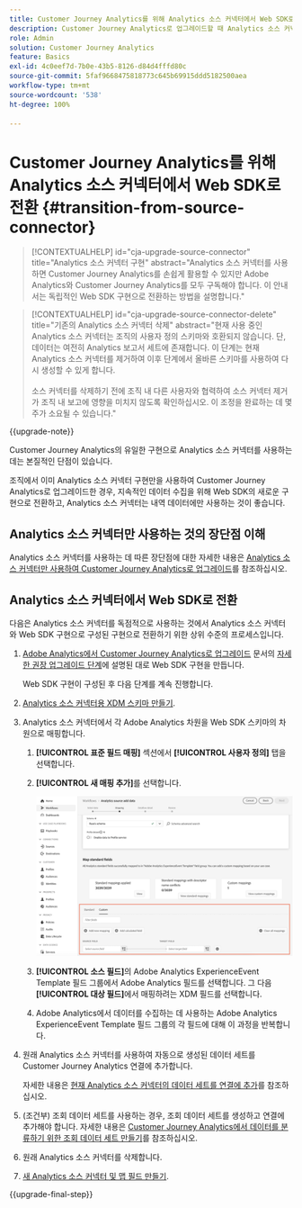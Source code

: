 ```yaml
---
title: Customer Journey Analytics를 위해 Analytics 소스 커넥터에서 Web SDK로 전환
description: Customer Journey Analytics로 업그레이드할 때 Analytics 소스 커넥터에서 Web SDK로 전환하는 방법 알아보기
role: Admin
solution: Customer Journey Analytics
feature: Basics
exl-id: 4c0eef7d-7b0e-43b5-8126-d84d4fffd80c
source-git-commit: 5faf9668475818773c645b69915ddd5182500aea
workflow-type: tm+mt
source-wordcount: '538'
ht-degree: 100%

---
```


# Customer Journey Analytics를 위해 Analytics 소스 커넥터에서 Web SDK로 전환 {#transition-from-source-connector}

<!-- markdownlint-disable MD034 -->

>[!CONTEXTUALHELP]
>id="cja-upgrade-source-connector"
>title="Analytics 소스 커넥터 구현"
>abstract="Analytics 소스 커넥터를 사용하면 Customer Journey Analytics를 손쉽게 활용할 수 있지만 Adobe Analytics와 Customer Journey Analytics를 모두 구독해야 합니다. 이 안내서는 독립적인 Web SDK 구현으로 전환하는 방법을 설명합니다."

<!-- markdownlint-enable MD034 -->

<!-- markdownlint-disable MD034 -->

>[!CONTEXTUALHELP]
>id="cja-upgrade-source-connector-delete"
>title="기존의 Analytics 소스 커넥터 삭제"
>abstract="현재 사용 중인 Analytics 소스 커넥터는 조직의 사용자 정의 스키마와 호환되지 않습니다. 단, 데이터는 여전히 Analytics 보고서 세트에 존재합니다. 이 단계는 현재 Analytics 소스 커넥터를 제거하여 이후 단계에서 올바른 스키마를 사용하여 다시 생성할 수 있게 합니다.<br><br>소스 커넥터를 삭제하기 전에 조직 내 다른 사용자와 협력하여 소스 커넥터 제거가 조직 내 보고에 영향을 미치지 않도록 확인하십시오. 이 조정을 완료하는 데 몇 주가 소요될 수 있습니다."

<!-- markdownlint-enable MD034 -->

{{upgrade-note}}

Customer Journey Analytics의 유일한 구현으로 Analytics 소스 커넥터를 사용하는 데는 본질적인 단점이 있습니다.

조직에서 이미 Analytics 소스 커넥터 구현만을 사용하여 Customer Journey Analytics로 업그레이드한 경우, 지속적인 데이터 수집을 위해 Web SDK의 새로운 구현으로 전환하고, Analytics 소스 커넥터는 내역 데이터에만 사용하는 것이 좋습니다.

## Analytics 소스 커넥터만 사용하는 것의 장단점 이해

Analytics 소스 커넥터를 사용하는 데 따른 장단점에 대한 자세한 내용은 [Analytics 소스 커넥터만 사용하여 Customer Journey Analytics로 업그레이드](/help/getting-started/cja-upgrade/cja-upgrade-alternative-source-connector.md)를 참조하십시오.

## Analytics 소스 커넥터에서 Web SDK로 전환

다음은 Analytics 소스 커넥터를 독점적으로 사용하는 것에서 Analytics 소스 커넥터와 Web SDK 구현으로 구성된 구현으로 전환하기 위한 상위 수준의 프로세스입니다.

1. [Adobe Analytics에서 Customer Journey Analytics로 업그레이드](/help/getting-started/cja-upgrade/cja-upgrade-recommendations.md) 문서의 [자세한 권장 업그레이드 단계](/help/getting-started/cja-upgrade/cja-upgrade-recommendations.md#detailed-recommended-upgrade-steps)에 설명된 대로 Web SDK 구현을 만듭니다.

   Web SDK 구현이 구성된 후 다음 단계를 계속 진행합니다.

1. [Analytics 소스 커넥터용 XDM 스키마 만들기](/help/getting-started/cja-upgrade/cja-upgrade-source-connector-schema.md).

1. Analytics 소스 커넥터에서 각 Adobe Analytics 차원을 Web SDK 스키마의 차원으로 매핑합니다.

   1. **[!UICONTROL 표준 필드 매핑]** 섹션에서 **[!UICONTROL 사용자 정의]** 탭을 선택합니다.

   1. **[!UICONTROL 새 매핑 추가]**&#x200B;를 선택합니다.

      ![스키마 필드 매핑](assets/schema-mapping.png)

   1. **[!UICONTROL 소스 필드]**&#x200B;의 Adobe Analytics ExperienceEvent Template 필드 그룹에서 Adobe Analytics 필드를 선택합니다. 그 다음 **[!UICONTROL 대상 필드]**&#x200B;에서 매핑하려는 XDM 필드를 선택합니다.

   1. Adobe Analytics에서 데이터를 수집하는 데 사용하는 Adobe Analytics ExperienceEvent Template 필드 그룹의 각 필드에 대해 이 과정을 반복합니다.

1. 원래 Analytics 소스 커넥터를 사용하여 자동으로 생성된 데이터 세트를 Customer Journey Analytics 연결에 추가합니다.

   자세한 내용은 [현재 Analytics 소스 커넥터의 데이터 세트를 연결에 추가](/help/getting-started/cja-upgrade/cja-upgrade-source-connector-dataset.md)를 참조하십시오.

1. (조건부) 조회 데이터 세트를 사용하는 경우, 조회 데이터 세트를 생성하고 연결에 추가해야 합니다. 자세한 내용은 [Customer Journey Analytics에서 데이터를 분류하기 위한 조회 데이터 세트 만들기](/help/getting-started/cja-upgrade/cja-upgrade-dataset-lookup.md)를 참조하십시오.

1. 원래 Analytics 소스 커넥터를 삭제합니다. <!-- need to add steps somewhere about how to do this -->

1. [새 Analytics 소스 커넥터 및 맵 필드 만들기](/help/getting-started/cja-upgrade/cja-upgrade-source-connector.md).

{{upgrade-final-step}}
